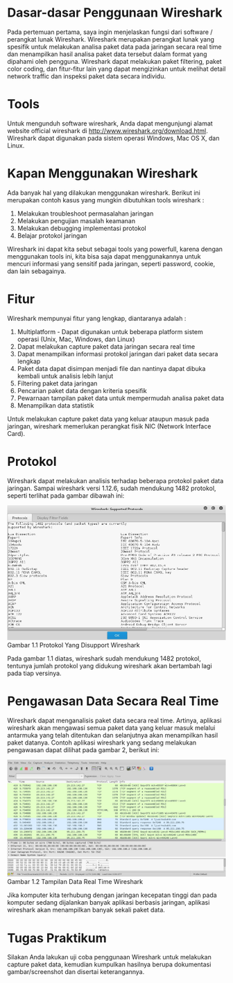 # Dasar-dasar Penggunaan Wireshark

Pada pertemuan pertama, saya ingin menjelaskan fungsi dari software / perangkat lunak Wireshark. Wireshark merupakan perangkat lunak yang spesifik untuk melakukan analisa paket data pada jaringan secara real time dan menampilkan hasil analisa paket data tersebut dalam format yang dipahami oleh pengguna. Wireshark dapat melakukan paket filtering, paket color coding, dan fitur-fitur lain yang dapat mengizinkan untuk melihat detail network traffic dan inspeksi paket data secara individu.


# Tools

Untuk mengunduh software wireshark, Anda dapat mengunjungi alamat website official wireshark di http://www.wireshark.org/download.html. Wireshark dapat digunakan pada sistem operasi Windows, Mac OS X, dan Linux.


# Kapan Menggunakan Wireshark

Ada banyak hal yang dilakukan menggunakan wireshark. Berikut ini merupakan contoh kasus yang mungkin dibutuhkan tools wireshark :
1. Melakukan troubleshoot permasalahan jaringan
2. Melakukan pengujian masalah keamanan
3. Melakukan debugging implementasi protokol
4. Belajar protokol jaringan

Wireshark ini dapat kita sebut sebagai tools yang powerfull, karena dengan menggunakan tools ini, kita bisa saja dapat menggunakannya untuk mencuri informasi yang sensitif pada jaringan, seperti password, cookie, dan lain sebagainya.


# Fitur

Wireshark mempunyai fitur yang lengkap, diantaranya adalah :

1. Multiplatform - Dapat digunakan untuk beberapa platform sistem operasi (Unix, Mac, Windows, dan Linux)
2. Dapat melakukan capture paket data jaringan secara real time
3. Dapat menampilkan informasi protokol jaringan dari paket data secara lengkap
4. Paket data dapat disimpan menjadi file dan nantinya dapat dibuka kembali untuk analisis lebih lanjut
5. Filtering paket data jaringan
6. Pencarian paket data dengan kriteria spesifik
7. Pewarnaan tampilan paket data untuk mempermudah analisa paket data
8. Menampilkan data statistik

Untuk melakukan capture paket data yang keluar ataupun masuk pada jaringan, wireshark memerlukan perangkat fisik NIC (Network Interface Card).


# Protokol

Wireshark dapat melakukan analisis terhadap beberapa protokol paket data jaringan. Sampai wireshark versi 1.12.6, sudah mendukung 1482 protokol, seperti terlihat pada gambar dibawah ini:

![](prot_support.jpg)
Gambar 1.1 Protokol Yang Disupport Wireshark

Pada gambar 1.1 diatas, wireshark sudah mendukung 1482 protokol, tentunya jumlah protokol yang didukung wireshark akan bertambah lagi pada tiap versinya.


# Pengawasan Data Secara Real Time

Wireshark dapat menganalisis paket data secara real time. Artinya, aplikasi wireshark akan mengawasi semua paket data yang keluar masuk melalui antarmuka yang telah ditentukan dan selanjutnya akan menampilkan hasil paket datanya. Contoh aplikasi wireshark yang sedang melakukan pengawasan dapat dilihat pada gambar 2, berikut ini:

![](aktif.jpg)
Gambar 1.2 Tampilan Data Real Time Wireshark

Jika komputer kita terhubung dengan jaringan kecepatan tinggi dan pada komputer sedang dijalankan banyak aplikasi berbasis jaringan, aplikasi wireshark akan menampilkan banyak sekali paket data.


# Tugas Praktikum

Silakan Anda lakukan uji coba penggunaan Wireshark untuk melakukan capture paket data, kemudian kumpulkan hasilnya berupa dokumentasi gambar/screenshot dan disertai keterangannya.

